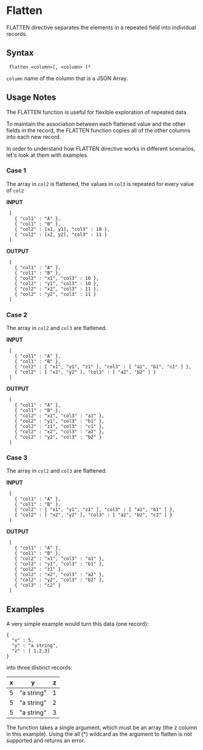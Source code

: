 # Flatten

FLATTEN directive separates the elements in a repeated field into individual records.

## Syntax 

```
 flatten <column>[, <column> ]*
```

```column``` name of the column that is a JSON Array.

## Usage Notes

The FLATTEN function is useful for flexible exploration of repeated data.

To maintain the association between each flattened value and the other fields in the record, the FLATTEN function copies all of the other columns into each new record.

In order to understand how FLATTEN directive works in different scenarios, let's look at them with examples. 

### Case 1 

The array in ```col2``` is flattened, the values in ```col3``` is repeated for every value of ```col2```

**INPUT**
```
 [
   { "col1" : "A" },
   { "col1" : "B" },
   { "col2" : [x1, y1], "col3" : 10 },
   { "col2" : [x2, y2], "col3" : 11 } 
 ]   
```
**OUTPUT**
```
 [
   { "col1" : "A" },
   { "col1" : "B" },
   { "col2" : "x1", "col3" : 10 },
   { "col2" : "y1", "col3" : 10 },
   { "col2" : "x2", "col3" : 11 },
   { "col2" : "y2", "col3" : 11 }   
 ]
```

### Case 2

The array in ```col2``` and ```col3``` are flattened. 

**INPUT**
```
 [
   { "col1" : "A" },
   { "col1" : "B" },
   { "col2" : [ "x1", "y1", "z1" ], "col3" : [ "a1", "b1", "c1" ] },
   { "col2" : [ "x2", "y2" ], "col3" : [ "a2", "b2" ] }
 ]
```
**OUTPUT**
```
 [
   { "col1" : "A" },
   { "col1" : "B" },
   { "col2" : "x1", "col3" : "a1" },
   { "col2" : "y1", "col3" : "b1" },
   { "col2" : "z1", "col3" : "c1" },
   { "col2" : "x2", "col3" : "a2" },
   { "col2" : "y2", "col3" : "b2" } 
 ]
```
### Case 3

The array in ```col2``` and ```col3``` are flattened. 

**INPUT**
```
 [
   { "col1" : "A" },
   { "col1" : "B" },
   { "col2" : [ "x1", "y1", "z1" ], "col3" : [ "a1", "b1" ] },
   { "col2" : [ "x2", "y2" ], "col3" : [ "a2", "b2", "c2" ] }
 ]
```
**OUTPUT**
```
 [
   { "col1" : "A" },
   { "col1" : "B" },
   { "col2" : "x1", "col3" : "a1" },
   { "col2" : "y1", "col3" : "b1" },
   { "col2" : "z1" },
   { "col2" : "x2", "col3" : "a2" },
   { "col2" : "y2", "col3" : "b2" },
   { "col3" : "c2" }
 ]
```

## Examples

A very simple example would turn this data (one record):

```
{
  "x" : 5,
  "y" : "a string",
  "z" : [ 1,2,3]
}
```

into three distinct records:

| x           | y              | z         |
|-------------|----------------|-----------|
| 5           | "a string"     | 1         |
| 5           | "a string"     | 2         |
| 5           | "a string"     | 3         |

The function takes a single argument, which must be an array (the z column in this example). Using the all (*) wildcard as the argument to flatten is not supported and returns an error.
